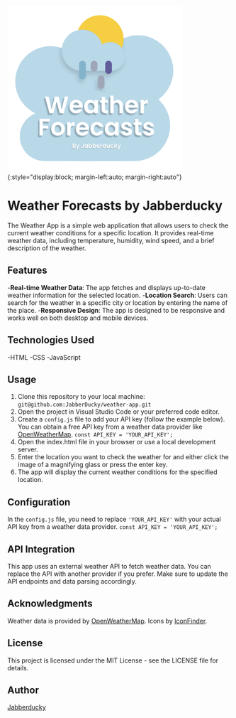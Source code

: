 ![Alt text](images/largeheader.png){:style="display:block; margin-left:auto; margin-right:auto"}

# Weather Forecasts by Jabberducky

The Weather App is a simple web application that allows users to check the current weather conditions for a specific location. It provides real-time weather data, including temperature, humidity, wind speed, and a brief description of the weather.

## Features
-**Real-time Weather Data**: The app fetches and displays up-to-date weather information for the selected location.
-**Location Search**: Users can search for the weather in a specific city or location by entering the name of the place.
-**Responsive Design**: The app is designed to be responsive and works well on both desktop and mobile devices.

## Technologies Used
-HTML
-CSS
-JavaScript

## Usage
1. Clone this repository to your local machine:
``` git@github.com:JabberDucky/weather-app.git ```
2. Open the project in Visual Studio Code or your preferred code editor.
3. Create a `config.js` file to add your API key (follow the example below). You can obtain a free API key from a weather data provider like [OpenWeatherMap](https://openweathermap.org/).
``` const API_KEY = 'YOUR_API_KEY'; ```
4. Open the index.html file in your browser or use a local development server.
5. Enter the location you want to check the weather for and either click the image of a magnifying glass or press the enter key.
6. The app will display the current weather conditions for the specified location.

## Configuration
In the `config.js` file, you need to replace `'YOUR_API_KEY'` with your actual API key from a weather data provider.
``` const API_KEY = 'YOUR_API_KEY'; ```

## API Integration
This app uses an external weather API to fetch weather data. You can replace the API with another provider if you prefer. Make sure to update the API endpoints and data parsing accordingly.

## Acknowledgments
Weather data is provided by [OpenWeatherMap](https://openweathermap.org/).
Icons by [IconFinder](https://www.iconfinder.com/).

## License
This project is licensed under the MIT License - see the LICENSE file for details.

## Author
[Jabberducky](https://github.com/JabberDucky)